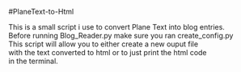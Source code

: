 #PlaneText-to-Html  
  
This is a small script i use to convert Plane Text into blog entries.  
Before running Blog_Reader.py make sure you ran create_config.py  
This script will allow you to either create a new ouput file  
with the text converted to html or to just print the html code  
in the terminal.
